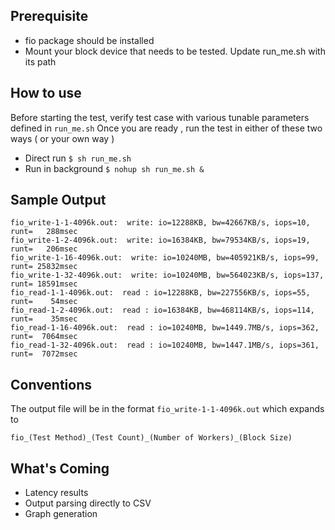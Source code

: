 Prerequisite
----------
- fio package should be installed
- Mount your block device that needs to be tested. Update run_me.sh with its path

How to use
-----------
Before starting the test, verify test case with various tunable parameters defined in ``run_me.sh``
Once you are ready , run the test in either of these two ways ( or your own way )

- Direct run  ``$ sh run_me.sh`` 
- Run in background  ``$ nohup sh run_me.sh &`` 

Sample Output
-------------
```
fio_write-1-1-4096k.out:  write: io=12288KB, bw=42667KB/s, iops=10, runt=   288msec
fio_write-1-2-4096k.out:  write: io=16384KB, bw=79534KB/s, iops=19, runt=   206msec
fio_write-1-16-4096k.out:  write: io=10240MB, bw=405921KB/s, iops=99, runt= 25832msec
fio_write-1-32-4096k.out:  write: io=10240MB, bw=564023KB/s, iops=137, runt= 18591msec
fio_read-1-1-4096k.out:  read : io=12288KB, bw=227556KB/s, iops=55, runt=    54msec
fio_read-1-2-4096k.out:  read : io=16384KB, bw=468114KB/s, iops=114, runt=    35msec
fio_read-1-16-4096k.out:  read : io=10240MB, bw=1449.7MB/s, iops=362, runt=  7064msec
fio_read-1-32-4096k.out:  read : io=10240MB, bw=1447.1MB/s, iops=361, runt=  7072msec
```

Conventions
-----------
The output file will be in the format ``fio_write-1-1-4096k.out`` which expands to

```fio_(Test Method)_(Test Count)_(Number of Workers)_(Block Size)```

What's Coming
-------------
- Latency results
- Output parsing directly to CSV
- Graph generation
